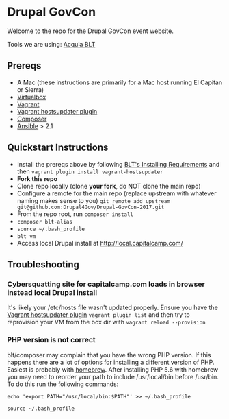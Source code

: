 # Drupal GovCon
Welcome to the repo for the Drupal GovCon event website.

Tools we are using:
[Acquia BLT](http://blt.readthedocs.io/en/8.x/)

## Prereqs

- A Mac (these instructions are primarily for a Mac host running El Capitan or Sierra)
- [Virtualbox](https://www.virtualbox.org)
- [Vagrant](https://www.vagrantup.com/)
 - [Vagrant hostsupdater plugin](https://github.com/cogitatio/vagrant-hostsupdater)
- [Composer](https://getcomposer.org/)
- [Ansible](https://github.com/ansible/ansible) > 2.1

## Quickstart Instructions

- Install the prereqs above by following [BLT's Installing Requirements](https://github.com/acquia/blt/blob/8.x/INSTALL.md#installing-requirements) and then `vagrant plugin install vagrant-hostsupdater`
- **Fork this repo**
- Clone repo locally (clone **your fork**, do NOT clone the main repo)
- Configure a remote for the main repo (replace upstream with whatever naming makes sense to you) `git remote add upstream git@github.com:Drupal4Gov/Drupal-GovCon-2017.git`
- From the repo root, run `composer install`
- `composer blt-alias`
- `source ~/.bash_profile`
- `blt vm`
- Access local Drupal install at http://local.capitalcamp.com/

## Troubleshooting

### Cybersquatting site for capitalcamp.com loads in browser instead local Drupal install
It's likely your /etc/hosts file wasn't updated properly. Ensure you have the [Vagrant hostsupdater plugin](https://github.com/cogitatio/vagrant-hostsupdater) `vagrant plugin list` and then try to reprovision your VM from the box dir with `vagrant reload --provision`

### PHP version is not correct
blt/composer may complain that you have the wrong PHP version. If this happens there are a lot of options for installing a different version of PHP. Easiest is probably with [homebrew](http://brew.sh/). After installing PHP 5.6 with homebrew you may need to reorder your path to include /usr/local/bin before /usr/bin. To do this run the following commands:

`echo 'export PATH="/usr/local/bin:$PATH"' >> ~/.bash_profile`

`source ~/.bash_profile`
